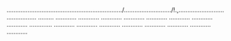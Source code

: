 ................................................................../.........................../!.,........................................... .........
............
............
............
............
............
............
............
............
.............
............
............
............
............
............
............
............
............


